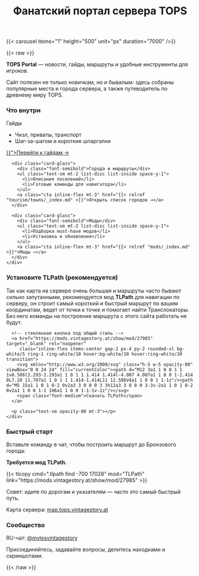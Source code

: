 ﻿---
title: "Фанатский портал сервера TOPS"
---

{{< carousel items="1" height="500" unit="px" duration="7000" />}}

{{< raw >}}
<div class="not-prose space-y-8 mt-8">

  <div class="card-glass prose prose-invert max-w-none">
    <p><strong>TOPS Portal</strong> — новости, гайды, маршруты и удобные инструменты для игроков.</p>
    <p>Сайт полезен не только новичкам, но и бывалым: здесь собраны популярные места и города сервера, а также путеводитель по древнему миру TOPS.</p>
  </div>

  <section>
    <h3 class="mb-3 text-lg font-semibold">Что внутри</h3>
    <div class="grid grid-cols-1 md:grid-cols-3 gap-4">
      <div class="card-glass">
        <div class="font-semibold">Гайды</div>
        <ul class="text-sm mt-2 list-disc list-inside space-y-1">
          <li>Чизл, приваты, транспорт</li>
          <li>Шаг-за-шагом и короткие шпаргалки</li>
        </ul>
        <a class="cta inline-flex mt-3" href="{{< relref "guide/_index.md" >}}">Перейти к гайдам →</a>
      </div>

      <div class="card-glass">
        <div class="font-semibold">Города и маршруты</div>
        <ul class="text-sm mt-2 list-disc list-inside space-y-1">
          <li>Описания поселений</li>
          <li>Готовые команды для навигатора</li>
        </ul>
        <a class="cta inline-flex mt-3" href="{{< relref "tourism/towns/_index.md" >}}">Открыть список городов →</a>
      </div>

      <div class="card-glass">
        <div class="font-semibold">Моды</div>
        <ul class="text-sm mt-2 list-disc list-inside space-y-1">
          <li>Подборка must-have модов</li>
          <li>Установка и обновления</li>
        </ul>
        <a class="cta inline-flex mt-3" href="{{< relref "mods/_index.md" >}}">Моды →</a>
      </div>
    </div>
  </section>

  <section>
    <h3 class="mb-3 text-lg font-semibold">Установите TLPath (рекомендуется)</h3>
    <div class="card-glass">
      <p class="mb-3">Так как карта на сервере очень большая и маршруты часто бывают сильно запутанными, рекомендуется мод <strong>TLPath</strong> для навигации по серверу, он строит самый короткий и быстрый маршрут по вашим координатам, ведет от точки к точке и помогает найти Транслокаторы. Без него команды на построение маршрута с этого сайта работать не будут.</p>

      <!-- стеклянная кнопка под общий стиль -->
      <a href="https://mods.vintagestory.at/show/mod/27985" target="_blank" rel="noopener"
         class="inline-flex items-center gap-2 px-4 py-2 rounded-xl bg-white/5 ring-1 ring-white/10 hover:bg-white/10 hover:ring-white/20 transition">
        <svg xmlns="http://www.w3.org/2000/svg" class="h-5 w-5 opacity-80" viewBox="0 0 24 24" fill="currentColor"><path d="M12 3a1 1 0 0 1 1 1v8.586l2.293-2.293a1 1 0 1 1 1.414 1.414l-4.007 4.007a1 1 0 0 1-1.414 0L7.28 11.707a1 1 0 1 1 1.414-1.414L11 12.586V4a1 1 0 0 1 1-1z"/><path d="M5 15a1 1 0 1 0-2 0v2a3 3 0 0 0 3 3h12a3 3 0 0 0 3-3v-2a1 1 0 1 0-2 0v2a1 1 0 0 1-1 1H6a1 1 0 0 1-1-1v-2z"/></svg>
        <span class="font-medium">Скачать TLPath</span>
      </a>

      <p class="text-sm opacity-80 mt-3"></p>
    </div>
  </section>

  <section>
    <h3 class="mb-3 text-lg font-semibold">Быстрый старт</h3>
    <div class="card-glass">
      <p class="mb-3">Вставьте команду в чат, чтобы построить маршрут до Бронзового города:</p>
      <p class="text-sm mb-2"><strong>Требуется мод TLPath.</strong></p>
      {{< tlcopy cmd=".tlpath find -700 17028" mod="TLPath" link="https://mods.vintagestory.at/show/mod/27985" >}}
      <p class="text-sm opacity-80 mt-3">Совет: идите по дорогам и указателям — часто это самый быстрый путь.</p>
      <p class="mt-3">Карта сервера: <a href="https://map.tops.vintagestory.at/?x=-1&y=17&zoom=10" target="_blank" rel="noopener">map.tops.vintagestory.at</a></p>
    </div>
  </section>

  <section>
    <h3 class="mb-3 text-lg font-semibold">Сообщество</h3>
    <div class="card-glass">
      <p>RU-чат: <a href="https://t.me/mylesvintagestory" target="_blank" rel="noopener">@mylesvintagestory</a></p>
      <p class="text-sm opacity-80">Присоединяйтесь, задавайте вопросы, делитесь находками и скриншотами.</p>
    </div>
  </section>

</div>
{{< /raw >}}
